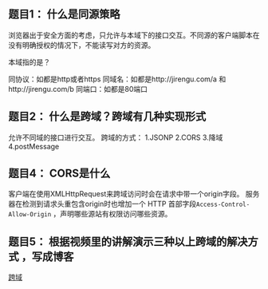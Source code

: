 ## 题目1： 什么是同源策略

浏览器出于安全方面的考虑，只允许与本域下的接口交互。不同源的客户端脚本在没有明确授权的情况下，不能读写对方的资源。

本域指的是？

同协议：如都是http或者https
同域名：如都是http://jirengu.com/a 和http://jirengu.com/b
同端口：如都是80端口

## 题目2： 什么是跨域？跨域有几种实现形式

允许不同域的接口进行交互。
跨域的方式：
1.JSONP
2.CORS
3.降域
4.postMessage

## 题目4： CORS是什么

客户端在使用XMLHttpRequest来跨域访问时会在请求中带一个origin字段。
服务器在检测到请求头重包含origin时也增加一个 HTTP 首部字段`Access-Control-Allow-Origin` ，声明哪些源站有权限访问哪些资源。

## 题目5： 根据视频里的讲解演示三种以上跨域的解决方式 ，写成博客

[跨域](https://github.com/gl09025/mission-start/issues/1)